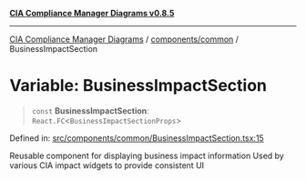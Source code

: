 [**CIA Compliance Manager Diagrams v0.8.5**](../../../README.md)

***

[CIA Compliance Manager Diagrams](../../../modules.md) / [components/common](../README.md) / BusinessImpactSection

# Variable: BusinessImpactSection

> `const` **BusinessImpactSection**: `React.FC`\<`BusinessImpactSectionProps`\>

Defined in: [src/components/common/BusinessImpactSection.tsx:15](https://github.com/Hack23/cia-compliance-manager/blob/3ae0301247f765ba03c8c0fe645db4718bb8af76/src/components/common/BusinessImpactSection.tsx#L15)

Reusable component for displaying business impact information
Used by various CIA impact widgets to provide consistent UI
